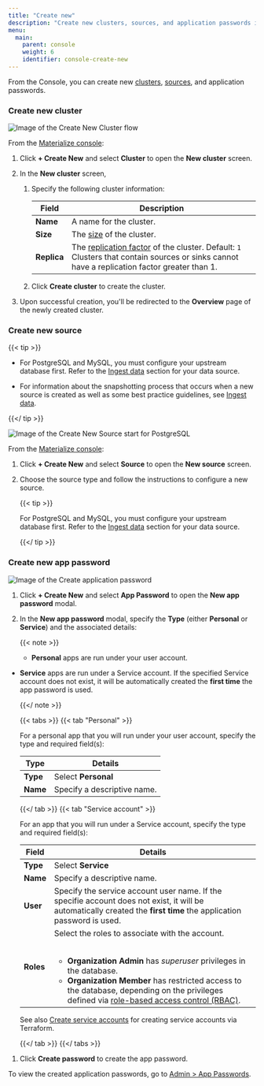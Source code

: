 ```yaml
---
title: "Create new"
description: "Create new clusters, sources, and application passwords in the Materialize console"
menu:
  main:
    parent: console
    weight: 6
    identifier: console-create-new
---
```


From the Console, you can create new [clusters](/concepts/clusters/ "Isolated
pools of compute resources (CPU, memory, and scratch disk space)"),
[sources](/concepts/sources/ "Upstream (i.e., external) systems you want
Materialize to read data from"), and application passwords.

### Create new cluster

![Image of the Create New Cluster flow](/images/console/console-create-new/postgresql/create-new-cluster-flow.png "Create New Cluster flow")

From the [Materialize console](https://console.materialize.com/):

1. Click **+ Create New** and select **Cluster** to open the **New cluster**
   screen.

1. In the **New cluster** screen,

   1. Specify the following cluster information:

      | Field | Description |
      | ----- | ----------- |
      | **Name** | A name for the cluster. | `
      | **Size** | The [size](/sql/create-cluster/#size) of the cluster. |
      | **Replica** | The [replication factor](/sql/create-cluster/#replication-factor) of the cluster. Default: `1` <br>Clusters that contain sources or sinks cannot have a replication factor greater than 1.|

   1. Click **Create cluster** to create the cluster.

1. Upon successful creation, you'll be redirected to the **Overview** page of
    the newly created cluster.


### Create new source

{{< tip >}}

- For PostgreSQL and MySQL, you must configure your upstream database first.
  Refer to the [Ingest data](/ingest-data/) section for your data source.

- For information about the snapshotting process that occurs when a new source
  is created as well as some best practice guidelines, see [Ingest
  data](/ingest-data/).

{{</ tip >}}

![Image of the Create New Source start for
PostgreSQL](/images/console/console-create-new/postgresql/create-new-source-start.png
"Create New Source start for PostgreSQL")

From the [Materialize console](https://console.materialize.com/):

1. Click **+ Create New** and select **Source** to open the **New source**
   screen.

1. Choose the source type and follow the instructions to configure a new source.

    {{< tip >}}

    For PostgreSQL and MySQL, you must configure your upstream database first. Refer
    to the [Ingest data](/ingest-data/) section for your data source.

    {{</ tip >}}


### Create new app password

![Image of the Create application
password](/images/console/console-create-new/create-app-password.png "Create
application password")

1. Click **+ Create New** and select **App Password** to open the **New app
   password** modal.

1. In the  **New app password** modal, specify the **Type** (either **Personal**
   or **Service**) and the associated details:

   {{< note >}}

   - **Personal** apps are run under your user account.
- **Service** apps are run under a Service account.  If the specified Service
     account does not exist, it will be automatically created the **first time**
     the app password is used.

   {{</ note >}}


   {{< tabs >}}
   {{< tab "Personal" >}}

   For a personal app that you will run under your user account, specify the
   type and required field(s):

   | Type | Details |
   | ---- | ----------- |
   | **Type** | Select **Personal** |
   | **Name** | Specify a descriptive name. |


   {{</ tab >}}
   {{< tab "Service account" >}}

   For an app that you will run under a Service account, specify the
   type and required field(s):


   | Field | Details |
   | ----- | ----------- |
   | **Type** | Select **Service** |
   | **Name** | Specify a descriptive name. |
   | **User** | Specify the service account user name. If the specifie account   does not exist, it will be automatically created the **first time** the application password is used. |
   | **Roles** | Select the roles to associate with the account. <br><br><ul><li><strong>Organization Admin</strong> has _superuser_ privileges in the database.</li><li><strong>Organization Member</strong> has restricted access to the database, depending on the privileges defined via [role-based access control (RBAC)](/manage/access-control/#role-based-access-control-rbac). |

   See also [Create service
   accounts](/manage/access-control/create-service-accounts/) for creating
   service accounts via Terraform.

   {{</ tab >}}
   {{</ tabs >}}

1. Click **Create password** to create the app password.

To view the created application passwords, go to [Admin > App
Passwords](/console/admin/).
